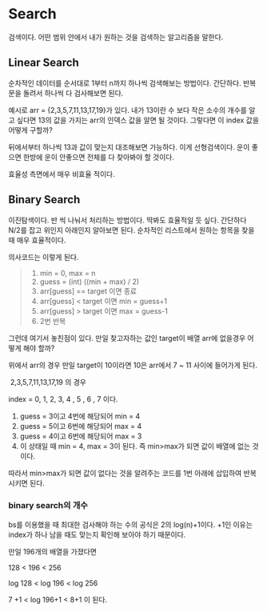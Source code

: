 # Search

검색이다. 어떤 범위 안에서 내가 원하는 것을 검색하는 알고리즘을 말한다.

## Linear Search

순차적인 데이터를 순서대로 1부터 n까지 하나씩 검색해보는 방법이다. 간단하다. 반복문을 돌려서 하나씩 다 검사해보면 된다.

예시로 arr = {2,3,5,7,11,13,17,19}가 있다. 내가 13이란 수 보다 작은 소수의 개수를 알고 싶다면 13의 값을 가지는 arr의 인덱스 값을 알면 될 것이다. 그렇다면 이 index 값을 어떻게 구할까?

뒤에서부터 하나씩 13과 값이 맞는지 대조해보면 가능하다. 이게 선형검색이다. 운이 좋으면 한방에 운이 안좋으면 전체를 다 찾아봐야 할 것이다.

효율성 측면에서 매우 비효율 적이다.

## Binary Search

이진탐색이다. 반 씩 나눠서 처리하는 방법이다. 딱봐도 효율적일 듯 싶다. 간단하다 N/2를 잡고 위인지 아래인지 알아보면 된다. 순차적인 리스트에서 원하는 항목을 찾을 때 매우 효율적이다. 

의사코드는 이렇게 된다.

> 1. min = 0, max = n
> 2. guess = (int) ((min + max) / 2)
> 3. arr[guess] == target 이면 종료
> 4. arr[guess] < target 이면 min = guess+1
> 5. arr[guess] > target 이면 max = guess-1
> 6. 2번 반복

그런데 여기서 놓친점이 있다. 만일 찾고자하는 값인 target이 배열 arr에 없을경우 어떻게 해야 할까?

위에서 arr의 경우 만일 target이 10이라면 10은 arr에서 7 ~ 11 사이에 들어가게 된다. 

​      		2,3,5,7,11,13,17,19 의 경우 

index =   0, 1, 2, 3, 4 , 5 , 6 , 7 이다. 

1. guess = 3이고 4번에 해당되어 min = 4
2. guess = 5이고 6번에 해당되어 max = 4
3. guess = 4이고 6번에 해당되어 max = 3
4. 이 상태일 때 min = 4, max = 3이 된다. 즉 min>max가 되면 값이 배열에 없는 것이다.

따라서 min>max가 되면 값이 없다는 것을 알려주는 코드를 1번 아래에 삽입하여 반복시키면 된다.

### binary search의 개수

bs를 이용했을 때 최대한 검사해야 하는 수의 공식은 2의 log(n)+1이다. +1인 이유는 index가 하나 남을 때도 맞는지 확인해 보아야 하기 때문이다. 

만일 196개의 배열을 가졌다면 

128 < 196 < 256

log 128 < log 196 < log 256

7 +1 < log 196+1 < 8+1 이 된다.